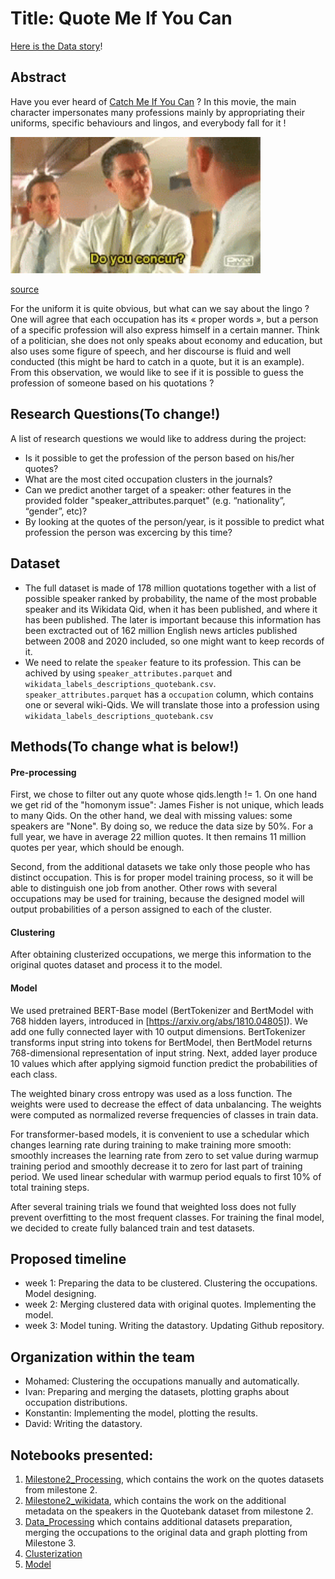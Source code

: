 # Title: Quote Me If You Can

[Here is the Data story](https://quote-me-if-you-can.github.io/)!

## Abstract

Have you ever heard of [Catch Me If You Can](https://en.wikipedia.org/wiki/Catch_Me_If_You_Can) ? In this movie, the main character impersonates many professions mainly by appropriating their uniforms, specific behaviours and lingos, and everybody fall for it !  

<img title="Do you concur ?" width="400px" src="img/tenor.gif">

[source](https://media1.tenor.com/images/24eba459fc0a6e19c4d2d60ed678e2f9/tenor.gif?itemid=7219821)

For the uniform it is quite obvious, but what can we say about the lingo ? One will agree that each occupation has its « proper words », but a person of a specific profession will also express himself in a certain manner. Think of a politician, she does not only speaks about economy and education, but also uses some figure of speech, and her discourse is fluid and well conducted (this might be hard to catch in a quote, but it is an example).  
From this observation, we would like to see if it is possible to guess the profession of someone based on his quotations ?

## Research Questions(To change!)

A list of research questions we would like to address during the project:
* Is it possible to get the profession of the person based on his/her quotes?
* What are the most cited occupation clusters in the journals?
* Can we predict another target of a speaker: other features in the provided folder "speaker_attributes.parquet" (e.g. “nationality”, “gender”, etc)?
* By looking at the quotes of the person/year, is it possible to predict what profession the person was excercing by this time?


## Dataset 

* The full dataset is made of 178 million quotations together with a list of possible speaker ranked by probability, the name of the most probable speaker and its Wikidata Qid, when it has been published, and where it has been published. The later is important because this information has been exctracted out of 162 million English news articles published between 2008 and 2020 included, so one might want to keep records of it.
* We need to relate the `speaker` feature to its profession. This can be achived by using `speaker_attributes.parquet` and `wikidata_labels_descriptions_quotebank.csv`. `speaker_attributes.parquet` has a `occupation` column, which contains one or several wiki-Qids. We will translate those into a profession using `wikidata_labels_descriptions_quotebank.csv`

## Methods(To change what is below!)

#### Pre-processing
First, we chose to filter out any quote whose qids.length != 1. On one hand we get rid of the "homonym issue": James Fisher is not unique, which leads to many Qids. On the other hand, we deal with missing values: some speakers are "None". By doing so, we reduce the data size by 50%. For a full year, we have in average 22 million quotes. It then remains 11 million quotes per year, which should be enough.

Second, from the additional datasets we take only those people who has distinct occupation. This is for proper model training process, so it will be able to distinguish one job from another. Other rows with several occupations may be used for training, because the designed model will output probabilities of a person assigned to each of the cluster.

#### Clustering


After obtaining clusterized occupations, we merge this information to the original quotes dataset and process it to the model.
#### Model

We used pretrained BERT-Base model (BertTokenizer and BertModel with 768 hidden layers, introduced in [https://arxiv.org/abs/1810.04805]). We add one fully connected layer with 10 output dimensions. BertTokenizer transforms input string into tokens for BertModel, then BertModel returns 768-dimensional representation of input string. Next, added layer produce 10 values which after applying sigmoid function predict the probabilities of each class.

The weighted binary cross entropy was used as a loss function. The weights were used to decrease the effect of data unbalancing. The weights were computed as normalized reverse frequencies of classes in train data.

For transformer-based models, it is convenient to use a schedular which changes learning rate during training to make training more smooth: smoothly increases the learning rate from zero to set value during warmup training period and smoothly decrease it to zero for last part of training period. We used linear schedular with warmup period equals to first 10% of total training steps.

After several training trials we found that weighted loss does not fully prevent overfitting to the most frequent classes. For training the final model, we decided to create fully balanced train and test datasets.


## Proposed timeline
* week 1: Preparing the data to be clustered. Clustering the occupations. Model designing.
* week 2: Merging clustered data with original quotes. Implementing the model.
* week 3: Model tuning. Writing the datastory. Updating Github repository.

## Organization within the team

* Mohamed: Clustering the occupations manually and automatically.
* Ivan: Preparing and merging the datasets, plotting graphs about occupation distributions.
* Konstantin: Implementing the model, plotting the results.
* David: Writing the datastory.

## Notebooks presented: 
1) [Milestone2_Processing](https://github.com/epfl-ada/ada-2021-project-k-dim/blob/main/code/Milestone_2/Milestone2_Processing.ipynb), which contains the work on the quotes datasets from milestone 2.
2) [Milestone2_wikidata](https://github.com/epfl-ada/ada-2021-project-k-dim/blob/main/code/Milestone_2/Milestone2_wikidata.ipynb), which contains the work on the additional metadata on the speakers in the Quotebank dataset from milestone 2.
3) [Data_Processing](https://github.com/epfl-ada/ada-2021-project-k-dim/blob/main/code/Milestone_3/Data_Processing.ipynb) which contains additional datasets preparation, merging the occupations to the original data and graph plotting from Milestone 3.
4) [Clusterization]()
5) [Model](https://github.com/epfl-ada/ada-2021-project-k-dim/blob/main/code/Milestone_3/Model.ipynb)
